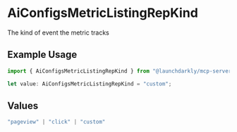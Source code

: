 # AiConfigsMetricListingRepKind

The kind of event the metric tracks

## Example Usage

```typescript
import { AiConfigsMetricListingRepKind } from "@launchdarkly/mcp-server/models/components";

let value: AiConfigsMetricListingRepKind = "custom";
```

## Values

```typescript
"pageview" | "click" | "custom"
```